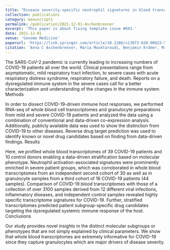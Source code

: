 ```yaml
---
title: "Disease severity-specific neutrophil signatures in blood transcriptomes stratify COVID-19 patients"
collection: publications
category: manuscripts
permalink: /publication/2021-12-01-Aschenbrenner
excerpt: 'This paper is about fixing template issue #693.'
date: 2021-12-01
venue: 'Genome Medicine'
paperurl: 'https://link.springer.com/article/10.1186/s13073-020-00823-5'
citation: 'Anna C Aschenbrenner, Maria Mouktaroudi, Benjamin Krämer, Marie Oestreich, Nikolaos Antonakos, Melanie Nuesch-Germano, Konstantina Gkizeli, Lorenzo Bonaguro, Nico Reusch, Kevin Baßler, Maria Saridaki, Rainer Knoll, Tal Pecht, Theodore S Kapellos, Sarandia Doulou, Charlotte Kroeger, Miriam Herbert, Lisa Holsten, Arik Horne, Ioanna D Gemuend, Nikoletta Rovina, Shobhit Agrawal, Kilian Dahm, Martina van Uelft, Anna Drews, Lena Lenkeit, Niklas Bruse, Jelle Gerretsen, Jannik Gierlich, Matthias Becker, Kristian Haendler, Michael Kraut, Heidi Theis, Simachew Mengiste, Elena De Domenico, Jonas Schulte-Schrepping, Lea Seep, Jan Raabe, Christoph Hoffmeister, Michael ToVinh, Verena Keitel, Gereon Rieke, Valentina Talevi, Dirk Skowasch, N Ahmad Aziz, Peter Pickkers, Frank L van de Veerdonk, Mihai G Netea, Joachim L Schultze, Matthijs Kox, Monique MB Breteler, Jacob Nattermann, Antonia Koutsoukou, Evangelos J Giamarellos-Bourboulis, Thomas Ulas. (2021). &quot;Disease severity-specific neutrophil signatures in blood transcriptomes stratify COVID-19 patients; <i>Genome Medicine</i>. 13'
---
```


The SARS-CoV-2 pandemic is currently leading to increasing numbers of COVID-19 patients all over the world. Clinical presentations range from asymptomatic, mild respiratory tract infection, to severe cases with acute respiratory distress syndrome, respiratory failure, and death. Reports on a dysregulated immune system in the severe cases call for a better characterization and understanding of the changes in the immune system.
Methods

In order to dissect COVID-19-driven immune host responses, we performed RNA-seq of whole blood cell transcriptomes and granulocyte preparations from mild and severe COVID-19 patients and analyzed the data using a combination of conventional and data-driven co-expression analysis. Additionally, publicly available data was used to show the distinction from COVID-19 to other diseases. Reverse drug target prediction was used to identify known or novel drug candidates based on finding from data-driven findings.
Results

Here, we profiled whole blood transcriptomes of 39 COVID-19 patients and 10 control donors enabling a data-driven stratification based on molecular phenotype. Neutrophil activation-associated signatures were prominently enriched in severe patient groups, which was corroborated in whole blood transcriptomes from an independent second cohort of 30 as well as in granulocyte samples from a third cohort of 16 COVID-19 patients (44 samples). Comparison of COVID-19 blood transcriptomes with those of a collection of over 3100 samples derived from 12 different viral infections, inflammatory diseases, and independent control samples revealed highly specific transcriptome signatures for COVID-19. Further, stratified transcriptomes predicted patient subgroup-specific drug candidates targeting the dysregulated systemic immune response of the host.
Conclusions

Our study provides novel insights in the distinct molecular subgroups or phenotypes that are not simply explained by clinical parameters. We show that whole blood transcriptomes are extremely informative for COVID-19 since they capture granulocytes which are major drivers of disease severity.